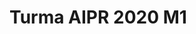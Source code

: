 

<!DOCTYPE html>
<html lang="pt-br">
<head>
   <meta charset="UTF-8">
   <meta name="viewport" content="width=device-width, initial-scale=1.0">
   <title>Minha primeira Página Web</title>
</head>
<body>
   <h1>Turma AIPR 2020 M1</h1>
  
</body>
</html>

